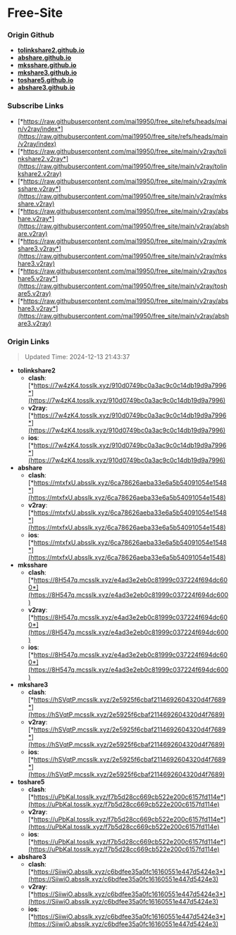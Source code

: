 # Free-Site

### Origin Github

- [**tolinkshare2.github.io**](https://github.com/tolinkshare2/tolinkshare2.github.io)
- [**abshare.github.io**](https://github.com/abshare/abshare.github.io)
- [**mksshare.github.io**](https://github.com/mksshare/mksshare.github.io)
- [**mkshare3.github.io**](https://github.com/mkshare3/mkshare3.github.io)
- [**toshare5.github.io**](https://github.com/toshare5/toshare5.github.io)
- [**abshare3.github.io**](https://github.com/abshare3/abshare3.github.io)

### Subscribe Links

- [*https://raw.githubusercontent.com/mai19950/free_site/refs/heads/main/v2ray/index*](https://raw.githubusercontent.com/mai19950/free_site/refs/heads/main/v2ray/index)
- [*https://raw.githubusercontent.com/mai19950/free_site/main/v2ray/tolinkshare2.v2ray*](https://raw.githubusercontent.com/mai19950/free_site/main/v2ray/tolinkshare2.v2ray)
- [*https://raw.githubusercontent.com/mai19950/free_site/main/v2ray/mksshare.v2ray*](https://raw.githubusercontent.com/mai19950/free_site/main/v2ray/mksshare.v2ray)
- [*https://raw.githubusercontent.com/mai19950/free_site/main/v2ray/abshare.v2ray*](https://raw.githubusercontent.com/mai19950/free_site/main/v2ray/abshare.v2ray)
- [*https://raw.githubusercontent.com/mai19950/free_site/main/v2ray/mkshare3.v2ray*](https://raw.githubusercontent.com/mai19950/free_site/main/v2ray/mkshare3.v2ray)
- [*https://raw.githubusercontent.com/mai19950/free_site/main/v2ray/toshare5.v2ray*](https://raw.githubusercontent.com/mai19950/free_site/main/v2ray/toshare5.v2ray)
- [*https://raw.githubusercontent.com/mai19950/free_site/main/v2ray/abshare3.v2ray*](https://raw.githubusercontent.com/mai19950/free_site/main/v2ray/abshare3.v2ray)

### Origin Links

> Updated Time: 2024-12-13 21:43:37

- **tolinkshare2**
  - **clash**: [*https://7w4zK4.tosslk.xyz/910d0749bc0a3ac9c0c14db19d9a7996*](https://7w4zK4.tosslk.xyz/910d0749bc0a3ac9c0c14db19d9a7996)
  - **v2ray**: [*https://7w4zK4.tosslk.xyz/910d0749bc0a3ac9c0c14db19d9a7996*](https://7w4zK4.tosslk.xyz/910d0749bc0a3ac9c0c14db19d9a7996)
  - **ios**: [*https://7w4zK4.tosslk.xyz/910d0749bc0a3ac9c0c14db19d9a7996*](https://7w4zK4.tosslk.xyz/910d0749bc0a3ac9c0c14db19d9a7996)
- **abshare**
  - **clash**: [*https://mtxfxU.absslk.xyz/6ca78626aeba33e6a5b54091054e1548*](https://mtxfxU.absslk.xyz/6ca78626aeba33e6a5b54091054e1548)
  - **v2ray**: [*https://mtxfxU.absslk.xyz/6ca78626aeba33e6a5b54091054e1548*](https://mtxfxU.absslk.xyz/6ca78626aeba33e6a5b54091054e1548)
  - **ios**: [*https://mtxfxU.absslk.xyz/6ca78626aeba33e6a5b54091054e1548*](https://mtxfxU.absslk.xyz/6ca78626aeba33e6a5b54091054e1548)
- **mksshare**
  - **clash**: [*https://8H547q.mcsslk.xyz/e4ad3e2eb0c81999c037224f694dc600*](https://8H547q.mcsslk.xyz/e4ad3e2eb0c81999c037224f694dc600)
  - **v2ray**: [*https://8H547q.mcsslk.xyz/e4ad3e2eb0c81999c037224f694dc600*](https://8H547q.mcsslk.xyz/e4ad3e2eb0c81999c037224f694dc600)
  - **ios**: [*https://8H547q.mcsslk.xyz/e4ad3e2eb0c81999c037224f694dc600*](https://8H547q.mcsslk.xyz/e4ad3e2eb0c81999c037224f694dc600)
- **mkshare3**
  - **clash**: [*https://hSVqtP.mcsslk.xyz/2e5925f6cbaf2114692604320d4f7689*](https://hSVqtP.mcsslk.xyz/2e5925f6cbaf2114692604320d4f7689)
  - **v2ray**: [*https://hSVqtP.mcsslk.xyz/2e5925f6cbaf2114692604320d4f7689*](https://hSVqtP.mcsslk.xyz/2e5925f6cbaf2114692604320d4f7689)
  - **ios**: [*https://hSVqtP.mcsslk.xyz/2e5925f6cbaf2114692604320d4f7689*](https://hSVqtP.mcsslk.xyz/2e5925f6cbaf2114692604320d4f7689)
- **toshare5**
  - **clash**: [*https://uPbKaI.tosslk.xyz/f7b5d28cc669cb522e200c6157fd114e*](https://uPbKaI.tosslk.xyz/f7b5d28cc669cb522e200c6157fd114e)
  - **v2ray**: [*https://uPbKaI.tosslk.xyz/f7b5d28cc669cb522e200c6157fd114e*](https://uPbKaI.tosslk.xyz/f7b5d28cc669cb522e200c6157fd114e)
  - **ios**: [*https://uPbKaI.tosslk.xyz/f7b5d28cc669cb522e200c6157fd114e*](https://uPbKaI.tosslk.xyz/f7b5d28cc669cb522e200c6157fd114e)
- **abshare3**
  - **clash**: [*https://SiiwiO.absslk.xyz/c6bdfee35a0fc16160551e447d5424e3*](https://SiiwiO.absslk.xyz/c6bdfee35a0fc16160551e447d5424e3)
  - **v2ray**: [*https://SiiwiO.absslk.xyz/c6bdfee35a0fc16160551e447d5424e3*](https://SiiwiO.absslk.xyz/c6bdfee35a0fc16160551e447d5424e3)
  - **ios**: [*https://SiiwiO.absslk.xyz/c6bdfee35a0fc16160551e447d5424e3*](https://SiiwiO.absslk.xyz/c6bdfee35a0fc16160551e447d5424e3)
